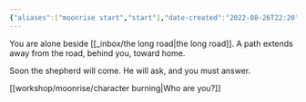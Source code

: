 ```yaml
---
{"aliases":["moonrise start","start"],"date-created":"2022-08-26T22:20","date-modified":"2024-07-11T17:41","dg-publish":true,"id":"start","tags":["moonrise"],"title":"start","permalink":"/workshop/moonrise/start/","dgPassFrontmatter":true,"updated":"2024-07-11T17:41"}
---
```



You are alone beside [[_inbox/the long road\|the long road]]. A path extends away from the road, behind you, toward home.

Soon the shepherd will come. He will ask, and you must answer.

[[workshop/moonrise/character burning\|Who are you?]]
